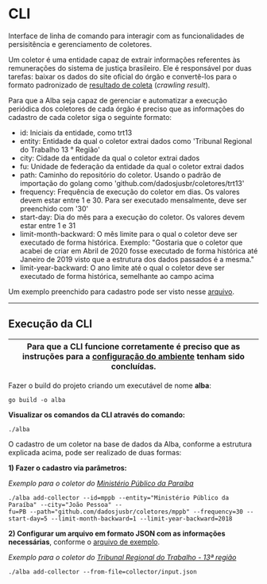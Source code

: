 # CLI

Interface de linha de comando para interagir com as funcionalidades de persisitência e gerenciamento de coletores.

Um coletor é uma entidade capaz de extrair informações referentes às remunerações do sistema de justiça brasileiro. Ele é responsável por duas tarefas: baixar os dados do site oficial do órgão e convertê-los para o formato padronizado de [resultado de coleta](https://github.com/dadosjusbr/storage/blob/master/agency.go#L27) (_crawling result_). 

Para que a Alba seja capaz de gerenciar e automatizar a execução periódica dos coletores de cada órgão é preciso que as informações do cadastro de cada coletor siga o seguinte formato:

- id: Iniciais da entidade, como trt13
- entity: Entidade da qual o coletor extrai dados como 'Tribunal Regional do Trabalho 13 ° Região'
- city: Cidade da entidade da qual o coletor extrai dados
- fu: Unidade de federação da entidade da qual o coletor extrai dados
- path: Caminho do repositório do coletor. Usando o padrão de importação do golang como 'github.com/dadosjusbr/coletores/trt13'
- frequency: Frequência de execução do coletor em dias. Os valores devem estar entre 1 e 30. Para ser executado mensalmente, deve ser preenchido com '30'
- start-day: Dia do mês para a execução do coletor. Os valores devem estar entre 1 e 31
- limit-month-backward: O mês limite para o qual o coletor deve ser executado de forma histórica. Exemplo: "Gostaria que o coletor que acabei de criar em Abril de 2020 fosse executado de forma histórica até Janeiro de 2019 visto que a estrutura dos dados passados é a mesma."
- limit-year-backward: O ano limite até o qual o coletor deve ser executado de forma histórica, semelhante ao campo acima

Um exemplo preenchido para cadastro pode ser visto nesse [arquivo](https://github.com/dadosjusbr/alba/blob/comando-cli/cli/input.json).

***

## Execução da CLI

| Para que a CLI funcione corretamente é preciso que as instruções para a [configuração do ambiente](https://github.com/dadosjusbr/alba/blob/master/README.md) tenham sido concluídas. |
|--------------------------------------------------------------------------------------------------------------------------------------------------------------------------------------|

Fazer o build do projeto criando um executável de nome **alba**:

`go build -o alba`

**Visualizar os comandos da CLI através do comando:**

`./alba`

O cadastro de um coletor na base de dados da Alba, conforme a estrutura explicada acima, pode ser realizado de duas formas:

**1) Fazer o cadastro via parâmetros:**

*Exemplo para o coletor do [Ministério Público da Paraíba](https://github.com/dadosjusbr/coletores/tree/master/mppb)*
 ```
./alba add-collector --id=mppb --entity="Ministério Público da Paraíba" --city="João Pessoa" --
fu=PB --path="github.com/dadosjusbr/coletores/mppb" --frequency=30 --start-day=5 --limit-month-backward=1 --limit-year-backward=2018
```

**2) Configurar um arquivo em formato JSON com as informações necessárias**, conforme o [arquivo de exemplo](https://github.com/dadosjusbr/alba/blob/comando-cli/cli/input.json).

*Exemplo para o coletor do [Tribunal Regional do Trabalho - 13ª região](https://github.com/dadosjusbr/coletores/tree/master/trt13)*

`./alba add-collector --from-file=collector/input.json`

